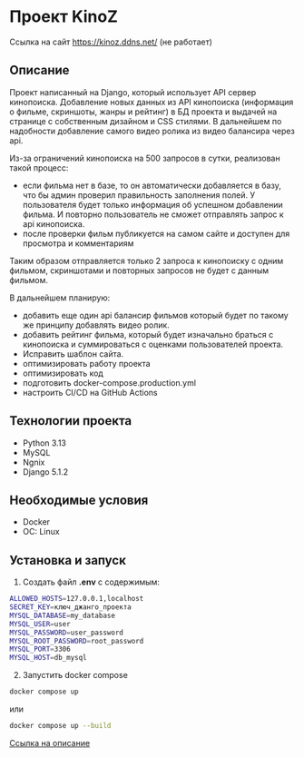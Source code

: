 # Проект KinoZ 

Ссылка на сайт https://kinoz.ddns.net/ (не работает)
## Описание
Проект написанный на Django, который использует API сервер кинопоиска. Добавление новых данных из API кинопоиска (информация о фильме, скриншоты, жанры и рейтинг) в БД проекта и выдачей на странице с собственным дизайном и CSS стилями.
В дальнейшем по надобности добавление самого видео ролика из видео балансира через api.

Из-за ограничений кинопоиска на 500 запросов в сутки, реализован такой процесс:
- если фильма нет в базе, то он автоматически добавляется в базу, что бы админ проверил правильность заполнения полей. У пользователя будет только информация об успешном добавлении фильма. И повторно пользователь не сможет отправлять запрос к api кинопоиска.
- после проверки фильм публикуется на самом сайте и доступен для просмотра и комментариям

Таким образом отправляется только 2 запроса к кинопоиску с одним фильмом, скриншотами и повторных запросов не будет с данным фильмом.

В дальнейшем планирую:
-  добавить еще один api балансир фильмов который будет по такому же принципу добавлять видео ролик.
- добавить рейтинг фильма, который будет изначально браться с кинопоиска и суммироваться с оценками пользователей проекта.
- Исправить шаблон сайта.
- оптимизировать работу проекта
- оптимизировать код
- подготовить docker-compose.production.yml
- настроить CI/CD на GitHub Actions

## Технологии проекта
- Python 3.13
- MySQL
- Ngnix
- Django 5.1.2

## Необходимые условия

- Docker
- ОС: Linux

## Установка и запуск

1. Создать файл **.env** с содержимым:
```bash
ALLOWED_HOSTS=127.0.0.1,localhost
SECRET_KEY=ключ_джанго_проекта
MYSQL_DATABASE=my_database
MYSQL_USER=user
MYSQL_PASSWORD=user_password   
MYSQL_ROOT_PASSWORD=root_password
MYSQL_PORT=3306
MYSQL_HOST=db_mysql
```
2. Запустить docker compose
```bash 
docker compose up
```
или
```bash
docker compose up --build 
```

[Ссылка на описание](#описание)
